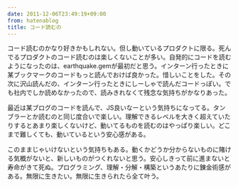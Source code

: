 ```yaml
---
date: 2011-12-06T23:49:19+09:00
from: hatenablog
title: コード読むの
---
```


<p>コード読むのかなり好きかもしれない。但し動いているプロダクトに限る。死んでるプロダクトのコード読むのは楽しくないことが多い。自発的にコードを読むようになったのは、earthquake.gemが最初だと思う。インターン行ったときに某ブックマークのコードもっと読んでおけば良かった。惜しいことをした。その次に沢山読んだの、インターン行ったときにしーしゃで読んだコードっぽい。でも社内でしか読めなかったので、読みきれなくて残念な気持ちがかなりあった。</p><p>最近は某ブログのコードを読んで、JS良いなーという気持ちになってる。タンブラーとか読むのと同じ度合いで楽しい。理解できるレベルを大きく超えていたりするとあまり楽しくないけど、動いてるものを読むのはやっぱり楽しい。どこまで難しくても、動いているという安心感がある。</p><p>このままじゃいけないという気持ちもある。動くかどうか分からないものに賭ける気概がないと、新しいものがつくれないと思う。安心しきって前に進まないと寿命がきて死ぬ。プログラミング、理解・分解・構築というあたりに錬金術感がある。無限に生きたい。無限に生きられたら全て叶う。</p>

